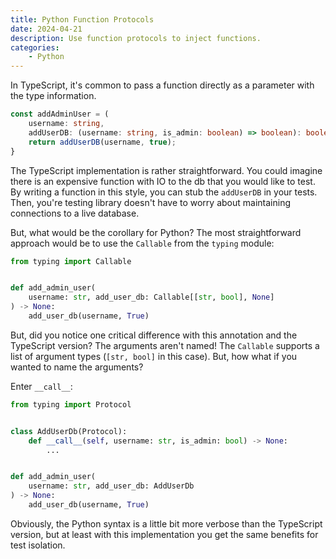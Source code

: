 ```yaml
---
title: Python Function Protocols
date: 2024-04-21
description: Use function protocols to inject functions.
categories:
    - Python
---
```


In TypeScript, it's common to pass a function directly as a parameter with the type information.


```typescript
const addAdminUser = (
    username: string,
    addUserDB: (username: string, is_admin: boolean) => boolean): boolean => {
    return addUserDB(username, true);
}
```

The TypeScript implementation is rather straightforward.  You could imagine there is an expensive function with IO to the db that you would like to test.  By writing a function in this style, you can stub the `addUserDB` in your tests.  Then, you're testing library doesn't have to worry about maintaining connections to a live database.


But, what would be the corollary for Python?  The most straightforward approach would be to use the `Callable` from the `typing` module:


```python
from typing import Callable


def add_admin_user(
    username: str, add_user_db: Callable[[str, bool], None]
) -> None:
    add_user_db(username, True)
```

But, did you notice one critical difference with this annotation and the TypeScript version?  The arguments aren't named!  The `Callable` supports a list of argument types (`[str, bool]` in this case).  But, how what if you wanted to name the arguments?

Enter `__call__`:

```python
from typing import Protocol


class AddUserDb(Protocol):
    def __call__(self, username: str, is_admin: bool) -> None:
        ...


def add_admin_user(
    username: str, add_user_db: AddUserDb
) -> None:
    add_user_db(username, True)

```

Obviously, the Python syntax is a little bit more verbose than the TypeScript version, but at least with this implementation you get the same benefits for test isolation.